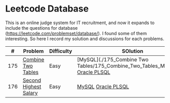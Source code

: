 # Leetcode Database

This is an online judge system for IT recruitment, and now it expands to include the questions for database (https://leetcode.com/problemset/database/). I found some of them interesting. So here I record my solution and discussions for each problems.


| # | Problem | Difficulty | SOlution | Note |
| :---: | ---- | ---- | ---- | ----- |
| 175 | [Combine Two Tables](https://leetcode.com/problems/combine-two-tables/) | Easy | [MySQL](./175_Combine Two Tables/175_Combine_Two_Tables_MySQL.sql)    [Oracle PLSQL](./175/175_Combine_Two_Tables_PLSQL.sql)  |   |
| 176 | [Second Highest Salary](https://leetcode.com/problems/second-highest-salary/) | Easy | [MySQL](./176/176_Second_Highest_Salary_MySQL.sql)    [Oracle PLSQL](./176/176_Second_Highest_Salary_PLSQL.sql)  |   |







